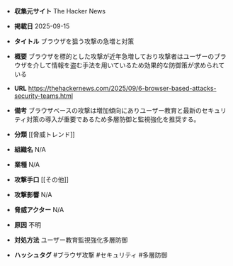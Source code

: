 - **収集元サイト**
The Hacker News

- **掲載日**
2025-09-15

- **タイトル**
ブラウザを狙う攻撃の急増と対策

- **概要**
ブラウザを標的とした攻撃が近年急増しており攻撃者はユーザーのブラウザを介して情報を盗む手法を用いているため効果的な防御策が求められている

- **URL**
https://thehackernews.com/2025/09/6-browser-based-attacks-security-teams.html

- **備考**
ブラウザベースの攻撃は増加傾向にありユーザー教育と最新のセキュリティ対策の導入が重要であるため多層防御と監視強化を推奨する。

- **分類**
[[脅威トレンド]]

- **組織名**
N/A

- **業種**
N/A

- **攻撃手口**
[[その他]]

- **攻撃影響**
N/A

- **脅威アクター**
N/A

- **原因**
不明

- **対処方法**
ユーザー教育監視強化多層防御

- **ハッシュタグ**
#ブラウザ攻撃 #セキュリティ #多層防御
